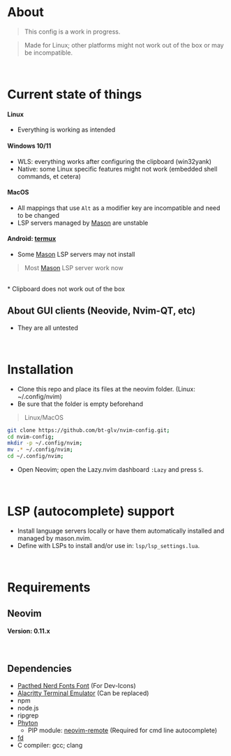 # About

> This config is a work in progress.

> Made for Linux; other platforms might not work out of the box or may be incompatible.
</br>


# Current state of things
#### Linux
- Everything is working as intended

#### Windows 10/11
* WLS: everything works after configuring the clipboard (win32yank)
* Native: some Linux specific features might not work (embedded shell commands, et cetera)

#### MacOS
* All mappings that use `Alt` as a modifier key are incompatible and need to be changed
* LSP servers managed by <a href='https://github.com/mason-org/mason.nvim'>Mason</a> are unstable

#### Android: <a href='https://github.com/termux/termux-app'>termux</a>
* Some <a href='https://github.com/mason-org/mason.nvim'>Mason</a> LSP servers may not install
> Most <a href='https://github.com/mason-org/mason.nvim'>Mason</a> LSP server work now
</br>
* Clipboard does not work out of the box

## About GUI clients (Neovide, Nvim-QT, etc)
- They are all untested

</br>

# Installation

- Clone this repo and place its files at the neovim folder. (Linux: ~/.config/nvim)
- Be sure that the folder is empty beforehand

> Linux/MacOS
```bash
git clone https://github.com/bt-glv/nvim-config.git;
cd nvim-config;
mkdir -p ~/.config/nvim;
mv .* ~/.config/nvim;
cd ~/.config/nvim;
```

- Open Neovim; open the Lazy.nvim dashboard ```:Lazy``` and press ```S```.

</br>

# LSP (autocomplete) support

- Install language servers locally or have them automatically installed and managed by mason.nvim.
- Define with LSPs to install and/or use in: `lsp/lsp_settings.lua`.


</br>

# Requirements

<h2>Neovim</h2>
<h4>Version: 0.11.x</h4>
&nbsp;
<h2>Dependencies</h2>
<ul>
    <li><a href='https://www.nerdfonts.com/'>Pacthed Nerd Fonts Font</a> (For Dev-Icons)</li>
    <li><a href='https://alacritty.org/'>Alacritty Terminal Emulator</a> (Can be replaced)</li>
    <li>npm</li>
    <li>node.js</li>
    <li>ripgrep</li>
    <li><a href='https://www.python.org/'>Phyton</a> 
        <ul>
            <li>PIP module: <a href='https://pypi.org/project/neovim-remote/'>neovim-remote</a> (Required for cmd line autocomplete)</li>
        </ul>    
    </li>
    <li><a href='https://github.com/sharkdp/fd'>fd</a></li>
    <li>C compiler: gcc; clang</li>
</ul>


